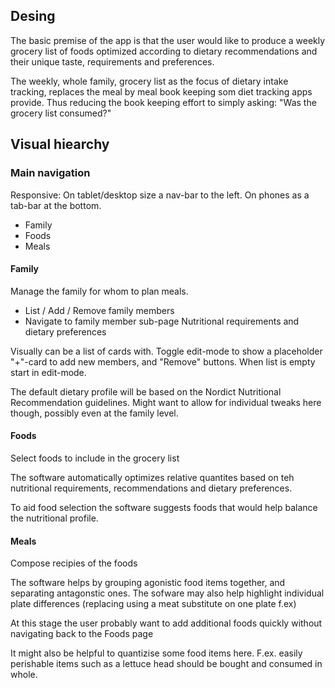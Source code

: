 ## Desing

The basic premise of the app is that the user would like to produce a weekly grocery list of foods optimized according to dietary recommendations and their unique taste, requirements and preferences.

The weekly, whole family, grocery list as the focus of dietary intake tracking, replaces the meal by meal book keeping som diet tracking apps provide. Thus reducing the book keeping effort to simply asking: "Was the grocery list consumed?"

## Visual hiearchy

### Main navigation

Responsive: On tablet/desktop size a nav-bar to the left. On phones as a tab-bar at the bottom.

- Family
- Foods
- Meals

#### Family

Manage the family for whom to plan meals.

- List / Add / Remove family members
- Navigate to family member sub-page Nutritional requirements and dietary preferences 

Visually can be a list of cards with. Toggle edit-mode to show a placeholder "+"-card to add new members, and "Remove" buttons. When list is empty start in edit-mode.

The default dietary profile will be based on the Nordict Nutritional Recommendation guidelines. Might want to allow for individual tweaks here though, possibly even at the family level.

#### Foods

Select foods to include in the grocery list

The software automatically optimizes relative quantites based on teh nutritional requirements, recommendations and dietary preferences.

To aid food selection the software suggests foods that would help balance the nutritional profile.

#### Meals

Compose recipies of the foods

The software helps by grouping agonistic food items together, and separating antagonstic ones.
The sofware may also help highlight individual plate differences (replacing using a meat substitute on one plate f.ex)

At this stage the user probably want to add additional foods quickly without navigating back to the Foods page

It might also be helpful to quantizise some food items here. F.ex. easily perishable items such as a lettuce head should be bought and consumed in whole.
